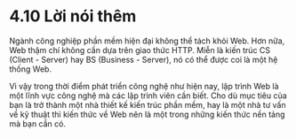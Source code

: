 # 4.10 Lời nói thêm

Ngành công nghiệp phần mềm hiện đại không thể tách khỏi Web. Hơn nữa, Web thậm chí không cần dựa trên giao thức HTTP. Miễn là kiến trúc CS (Client - Server) hay BS (Business - Server), nó có thể được coi là một hệ thống Web.

Vì vậy trong thời điểm phát triển công nghệ như hiện nay, lập trình Web là một lĩnh vực công nghệ mà các lập trình viên cần biết. Cho dù mục tiêu của bạn là trở thành một nhà thiết kế kiến trúc phần mềm, hay là một nhà tư vấn về kỹ thuật thì kiến thức về Web nên là một trong những kiến thức nền tảng mà bạn cần có.
